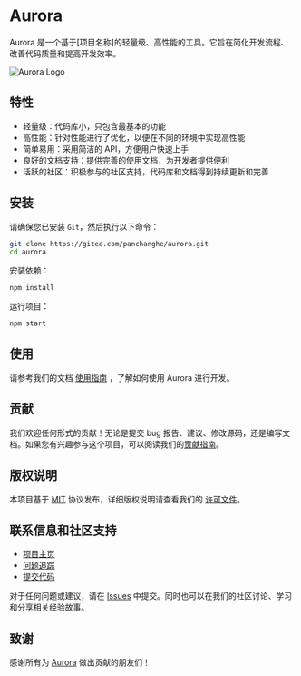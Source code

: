 # Aurora

Aurora 是一个基于[项目名称]的轻量级、高性能的工具。它旨在简化开发流程、改善代码质量和提高开发效率。

![Aurora Logo](https://your_image_url)

## 特性

* 轻量级：代码库小，只包含最基本的功能
* 高性能：针对性能进行了优化，以便在不同的环境中实现高性能
* 简单易用：采用简洁的 API，方便用户快速上手
* 良好的文档支持：提供完善的使用文档，为开发者提供便利
* 活跃的社区：积极参与的社区支持，代码库和文档得到持续更新和完善

## 安装

请确保您已安装 ``Git``，然后执行以下命令：

```bash
git clone https://gitee.com/panchanghe/aurora.git
cd aurora
```

安装依赖：

```bash
npm install
```

运行项目：

```bash
npm start
```

## 使用

请参考我们的文档 [使用指南](https://your_documentation_url) ，了解如何使用 Aurora 进行开发。

## 贡献

我们欢迎任何形式的贡献！无论是提交 bug 报告、建议、修改源码，还是编写文档。如果您有兴趣参与这个项目，可以阅读我们的[贡献指南](https://your_contributing_guideline_url)。

## 版权说明

本项目基于 [MIT](LICENSE) 协议发布，详细版权说明请查看我们的 [许可文件](LICENSE)。

## 联系信息和社区支持

* [项目主页](https://your_project_home_url)
* [问题追踪](https://your_issue_tracker_url)
* [提交代码](https://your_submit_code_url)

对于任何问题或建议，请在 [Issues](https://your_issue_url) 中提交。同时也可以在我们的社区讨论、学习和分享相关经验故事。

## 致谢

感谢所有为 [Aurora](https://gitee.com/panchanghe/aurora) 做出贡献的朋友们！
